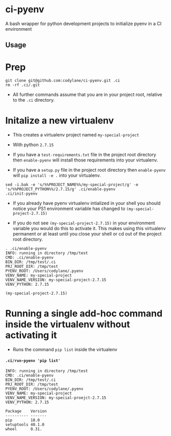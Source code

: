# ci-pyenv
A bash wrapper for python development projects to initialize pyenv in a CI environment

Usage
-----

# Prep

```
git clone git@github.com:codylane/ci-pyenv.git .ci
rm -rf .ci/.git
```

* All further commands assume that you are in your project root, relative to the `.ci` directory.


# Initalize a new virtualenv

* This creates a virtualenv project named `my-special-project`
* With python `2.7.15`

* If you have a `test-requirements.txt` file in the project root directory then `enable-pyenv` will install those requirements into your virtualenv.
* If you have a `setup.py` file in the project root directory then `enable-pyenv` will `pip install -e .` into your virtualenv.

```
sed -i.bak -e 's/%%PROJECT_NAME%%/my-special-project/g' -e 's/%%PROJECT_PYTHON%%/2.7.15/g' .ci/enable-pyenv
.ci/init-pyenv
```

* If you already have pyenv virtualenv intialized in your shell you should notice your PS1 environment variable has changed to `(my-special-project-2.7.15)`

* If you do not see `(my-special-project-2.7.15)` in your environment variable you would do this to activate it. This makes using this virtualenv permanent or at least until you close your shell or cd out of the project root directory.

```
. .ci/enable-pyenv
INFO: running in directory /tmp/test
CMD: .ci/enable-pyenv
BIN_DIR: /tmp/test/.ci
PRJ_ROOT_DIR: /tmp/test
PYENV_ROOT: /Users/codylane/.pyenv
VENV_NAME: my-special-project
VENV_NAME_VERSION: my-special-project-2.7.15
VENV_PYTHON: 2.7.15

(my-special-project-2.7.15)
```

# Running a single add-hoc command inside the virtualenv without activating it

* Runs the command `pip list` inside the virtualenv

#### `.ci/run-pyenv 'pip list'`

```
INFO: running in directory /tmp/test
CMD: .ci/enable-pyenv
BIN_DIR: /tmp/test/.ci
PRJ_ROOT_DIR: /tmp/test
PYENV_ROOT: /Users/codylane/.pyenv
VENV_NAME: my-special-project
VENV_NAME_VERSION: my-special-proejct-2.7.15
VENV_PYTHON: 2.7.15

Package    Version
---------- -------
pip        18.0   
setuptools 40.1.0 
wheel      0.31.
```

